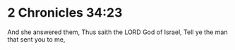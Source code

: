 # 2 Chronicles 34:23

And she answered them, Thus saith the LORD God of Israel, Tell ye the man that sent you to me,